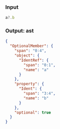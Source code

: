 ### Input
```js
a?.b
```

### Output: ast
```json
{
  "OptionalMember": {
    "span": "0:4",
    "object": {
      "IdentRef": {
        "span": "0:1",
        "name": "a"
      }
    },
    "property": {
      "Ident": {
        "span": "3:4",
        "name": "b"
      }
    },
    "optional": true
  }
}
```
